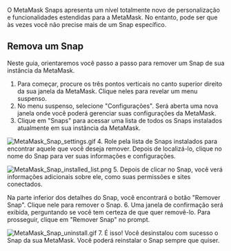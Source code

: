 O MetaMask Snaps apresenta um nível totalmente novo de personalização e funcionalidades estendidas para a MetaMask. No entanto, pode ser que às vezes você não precise mais de um Snap específico.


Remova um Snap
--------------


Neste guia, orientaremos você passo a passo para remover um Snap de sua instância da MetaMask.


1. Para começar, procure os três pontos verticais no canto superior direito da sua janela da MetaMask. Clique neles para revelar um menu suspenso.
2. No menu suspenso, selecione "Configurações". Será aberta uma nova janela onde você poderá gerenciar suas configurações da MetaMask.
3. Clique em "Snaps" para acessar uma lista de todos os Snaps instalados atualmente em sua instância da MetaMask.


![MetaMask_Snap_settings.gif](https://support.metamask.io/hc/article_attachments/18379339961627)
4. Role pela lista de Snaps instalados para encontrar aquele que você deseja remover. Depois de localizá-lo, clique no nome do Snap para ver suas informações e configurações.


![MetaMask_Snap_installed_list.png](https://support.metamask.io/hc/article_attachments/18379309267611)
5. Depois de clicar no Snap, você verá informações adicionais sobre ele, como suas permissões e sites conectados.  
  
Na parte inferior dos detalhes do Snap, você encontrará o botão "Remover Snap". Clique nele para remover o Snap.
6. Uma janela de confirmação será exibida, perguntando se você tem certeza de que quer removê-lo. Para prosseguir, clique em "Remover Snap" no prompt.


![MetaMask_Snap_uninstall.gif](https://support.metamask.io/hc/article_attachments/18379309272603)
7. É isso! Você desinstalou com sucesso o Snap da sua MetaMask. Você poderá reinstalar o Snap sempre que quiser.
